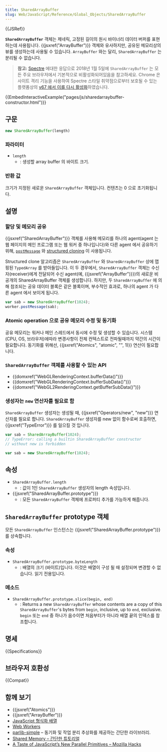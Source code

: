 ```yaml
---
title: SharedArrayBuffer
slug: Web/JavaScript/Reference/Global_Objects/SharedArrayBuffer
---
```

{{JSRef}}

**`SharedArrayBuffer`** 객체는 제네릭, 고정된 길이의 원시 바이너리 데이터 버퍼를 표현하는데 사용됩니다. {{jsxref("ArrayBuffer")}} 객체와 유사하지만, 공유된 메모리상의 뷰를 생성하는데 사용될 수 있습니다. `ArrayBuffer` 와는 달리, `SharedArrayBuffer` 는 분리될 수 없습니다.

> **참고:** [Spectre](https://meltdownattack.com/) 에대한 응답으로 2018년 1월 5일에 `SharedArrayBuffer` 는 모든 주요 브라우저에서 기본적으로 비활성화되어있음을 참고하세요. Chrome 은 사이트 격리 기능을 사용하여 Spectre 스타일 취약점으로부터 보호될 수 있는 플랫폼상의 [v67 에서 이를 다시 활성화](https://bugs.chromium.org/p/chromium/issues/detail?id=821270)하였습니다.

{{EmbedInteractiveExample("pages/js/sharedarraybuffer-constructor.html")}}

## 구문

```js
new SharedArrayBuffer(length)
```

### 파라미터

- `length`
  - : 생성할 array buffer 의 바이트 크기.

### 반환 값

크기가 지정된 새로운 `SharedArrayBuffer` 객체입니다. 컨텐츠는 0 으로 초기화됩니다.

## 설명

### 할당 및 메모리 공유

{{jsxref("SharedArrayBuffer")}} 객체를 사용해 메모리를 하나의 agent(agent 는 웹 페이지의 메인 프로그램 또는 웹 워커 중 하나입니다)와 다른 agent 에서 공유하기 위해, [`postMessage`](https://developer.mozilla.org/ko/docs/Web/API/Worker/postMessage) 와 [structured cloning](/ko/docs/Web/API/Web_Workers_API/Structured_clone_algorithm) 이 사용됩니다.

Structured clone 알고리즘은 `SharedArrayBuffer` 와 `SharedArrayBuffer` 상에 맵핑된 `TypedArray` 를 받아들입니다. 이 두 경우에서, `SharedArrayBuffer` 객체는 수신자(receiver)에게 전달되어 수신 agent(예, {{jsxref("ArrayBuffer")}})의 새로운 비공개의 SharedArrayBuffer 객체를 생성합니다. 하지만, 두 `SharedArrayBuffer` 에 의해 참조되는 공유 데이터 블록은 같은 블록이며, 부수적인 효과로, 하나의 agent 가 다른 agent 에서 보이게 됩니다.

```js
var sab = new SharedArrayBuffer(1024);
worker.postMessage(sab);
```

### Atomic operation 으로 공유 메모리 수정 및 동기화

공유 메모리는 워커나 메인 스레드에서 동시에 수정 및 생성할 수 있습니다. 시스템(CPU, OS, 브라우저)에따라 변경사항이 전체 컨텍스트로 전파될때까지 약간의 시간이 필요합니다. 동기화를 위해선, {{jsxref("Atomics", "atomic", "", 1)}} 연산이 필요합니다.

### `SharedArrayBuffer` 객체를 사용할 수 있는 API

- {{domxref("WebGLRenderingContext.bufferData()")}}
- {{domxref("WebGLRenderingContext.bufferSubData()")}}
- {{domxref("WebGL2RenderingContext.getBufferSubData()")}}

### 생성자는 `new` 연산자를 필요로 함

`SharedArrayBuffer` 생성자는 생성될 때, {{jsxref("Operators/new", "new")}} 연산자를 필요로 합니다. `SharedArrayBuffer` 생성자를 new 없이 함수로써 호출하면, {{jsxref("TypeError")}} 를 일으킬 것 입니다.

```js example-bad
var sab = SharedArrayBuffer(1024);
// TypeError: calling a builtin SharedArrayBuffer constructor
// without new is forbidden
```

```js example-good
var sab = new SharedArrayBuffer(1024);
```

## 속성

- `SharedArrayBuffer.length`
  - : 값이 1인 `SharedArrayBuffer` 생성자의 length 속성입니다.
- {{jsxref("SharedArrayBuffer.prototype")}}
  - : 모든 `SharedArrayBuffer` 객체에 프로퍼티 추가를 가능하게 해줍니다.

## `SharedArrayBuffer` prototype 객체

모든 `SharedArrayBuffer` 인스턴스는 {{jsxref("SharedArrayBuffer.prototype")}} 를 상속합니다.

### 속성

- [](/ko/docs/Web/JavaScript/Reference/Global_Objects/SharedArrayBuffer/byteLength)`SharedArrayBuffer.prototype.byteLength`
  - : 배열의 크기 (바이트)입니다. 이것은 배열이 구성 될 때 설정되며 변경할 수 없습니다. 읽기 전용입니다.

### 메소드

- [](/ko/docs/Web/JavaScript/Reference/Global_Objects/SharedArrayBuffer/slice)`SharedArrayBuffer.prototype.slice(begin, end)`
  - : Returns a new `SharedArrayBuffer` whose contents are a copy of this `SharedArrayBuffer`'s bytes from `begin`, inclusive, up to `end`, exclusive. `begin` 또는 `end` 중 하나가 음수이면 처음부터가 아니라 배열 끝의 인덱스를 참조합니다.

## 명세

{{Specifications}}

## 브라우저 호환성

{{Compat}}

## 함께 보기

- {{jsxref("Atomics")}}
- {{jsxref("ArrayBuffer")}}
- [JavaScript 형식화 배열](/ko/docs/Web/JavaScript/Typed_arrays)
- [Web Workers](/ko/docs/Web/API/Web_Workers_API)
- [parlib-simple](https://github.com/lars-t-hansen/parlib-simple) – 동기화 및 작업 분리 추상화를 제공하는 간단한 라이브러리.
- [Shared Memory – 간단한 튜토리얼](https://github.com/tc39/ecmascript_sharedmem/blob/master/TUTORIAL.md)
- [A Taste of JavaScript’s New Parallel Primitives – Mozilla Hacks](https://hacks.mozilla.org/2016/05/a-taste-of-javascripts-new-parallel-primitives/)
